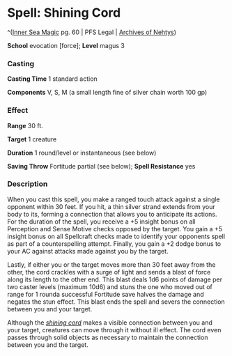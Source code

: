 # Spell: Shining Cord

^([Inner Sea Magic][ss-shining-cord] pg. 60 | PFS Legal | [Archives of Nehtys][sn-shining-cord])

**School** evocation [force]; **Level** magus 3

### Casting

**Casting Time** 1 standard action  

**Components** V, S, M (a small length fine of silver chain worth 100 gp)

### Effect

**Range** 30 ft.  

**Target** 1 creature  

**Duration** 1 round/level or instantaneous (see below)  

**Saving Throw** Fortitude partial (see below); **Spell Resistance** yes

### Description

When you cast this spell, you make a ranged touch attack against a single opponent within 30 feet. If you hit, a thin silver strand extends from your body to its, forming a connection that allows you to anticipate its actions. For the duration of the spell, you receive a +5 insight bonus on all Perception and Sense Motive checks opposed by the target. You gain a +5 insight bonus on all Spellcraft checks made to identify your opponents spell as part of a counterspelling attempt. Finally, you gain a +2 dodge bonus to your AC against attacks made against you by the target.  

Lastly, if either you or the target moves more than 30 feet away from the other, the cord crackles with a surge of light and sends a blast of force along its length to the other end. This blast deals 1d6 points of damage per two caster levels (maximum 10d6) and stuns the one who moved out of range for 1 rounda successful Fortitude save halves the damage and negates the stun effect. This blast ends the spell and severs the connection between you and your target.  

Although the _[shining cord]_ makes a visible connection between you and your target, creatures can move through it without ill effect. The cord even passes through solid objects as necessary to maintain the connection between you and the target.

[ss-shining-cord]: http://paizo.com/store/games/rolep
[sn-shining-cord]: http://www.archivesofnethys.com/SpellDisplay.aspx?ItemName=Shining%20Cord
[shining cord]: http://www.archivesofnethys.com/SpellDisplay.aspx?ItemName=shining%20cord